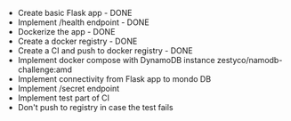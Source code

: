 * Create basic Flask app - DONE
* Implement /health endpoint - DONE
* Dockerize the app - DONE
* Create a docker registry - DONE
* Create a CI and push to docker registry - DONE
* Implement docker compose with DynamoDB instance zestyco/namodb-challenge:amd
* Implement connectivity from Flask app to mondo DB
* Implement /secret endpoint
* Implement test part of CI
* Don't push to registry in case the test fails
